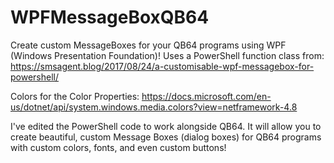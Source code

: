 # WPFMessageBoxQB64
Create custom MessageBoxes for your QB64 programs using WPF (Windows Presentation Foundation)!
Uses a PowerShell function class from:
https://smsagent.blog/2017/08/24/a-customisable-wpf-messagebox-for-powershell/

Colors for the Color Properties:
https://docs.microsoft.com/en-us/dotnet/api/system.windows.media.colors?view=netframework-4.8

I've edited the PowerShell code to work alongside QB64. It will allow you to create beautiful, custom Message Boxes (dialog boxes) for QB64 programs with custom colors, fonts, and even custom buttons!
